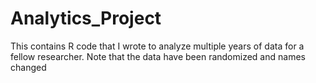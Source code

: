 # Analytics_Project
This contains R code that I wrote to analyze multiple years of data for a fellow researcher. Note that the data have been randomized and names changed
